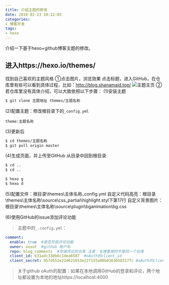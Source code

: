 ```yaml
---
title: 介绍主题的修改
date: 2018-02-23 10:12:03
categories:
- 博客开发
tags:
- hexo
---
```

介绍一下基于hexo+github博客主题的修改。

<!-- more -->

## 进入https://hexo.io/themes/
找到自己喜欢的主题风格
①点击图片，浏览效果
 点击标题，进入GitHub，在仓库里有些可以看到具体过程，比如：http://blog.shanamaid.top/
![](./theme.jpg '主题主页')
②若仓库里没有具体介绍，可以大致依照以下步骤：
(1)安装主题
```bash
$ git clone 主题地址 themes/主题名称
```
(2)配置主题：修改根目录下的`_config.yml`
```
theme:主题名称
```
(3)更新后
```bash
$ cd themes/主题名称
$ git pull origin master
```
(4)生成页面，并上传至GitHub
从目录中回到根目录
```bash
$ cd ..
$ cd ..
```
```bash
$ hexo g
$ hexo d
```
(5)配置文件：根目录\themes\主体名称\_config.yml
自定义代码高亮：根目录\themes\主体名称\source\css\_partial\highlight.styl下第17行
自定义背景图片：根目录\themes\主体名称\source\plugin\bganimation\bg.css

(6)使用GitHub的issue添加评论功能
>主题中的`_.config.yml`：
```yml
comment:
  enable: true  #是否开启评论功能
  owner: xuxut  #github 账户名
  repo: blog_comments  #存储评论的仓库 注意：与博客用的不是同一个仓库
  client_id: 631adc330b6c1dea6507  #oAuth的client_id
  client_secret: 957d552e22d621653e22f155a00b0363058317fc #oAuth的client_secret
```
>关于github oAuth的配置：如果在本地调用GitHub的登录和评论，两个地址都设置为本地的地址https://localhost:4000




